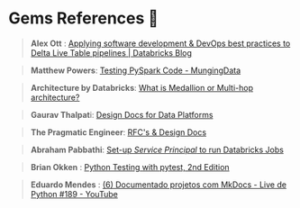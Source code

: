 # Gems References 💎


> **Alex Ott** : [Applying software development & DevOps best practices to Delta Live Table pipelines | Databricks Blog](https://www.databricks.com/blog/applying-software-development-devops-best-practices-delta-live-table-pipelines)

> **Matthew Powers**: [Testing PySpark Code - MungingData](https://mungingdata.com/pyspark/testing-pytest-chispa/)

> **Architecture by Databricks**: [What is Medallion or Multi-hop architecture?](https://www.databricks.com/glossary/medallion-architecture)

> **Gaurav Thalpat**i: [Design Docs for Data Platforms](https://medium.com/@gauravthalpati/design-document-for-data-platforms-932df482692d)

> **The Pragmatic Engineer**: [RFC's & Design Docs](https://blog.pragmaticengineer.com/rfcs-and-design-docs/)

> **Abraham Pabbathi**: [Set-up *Service Principal* to run Databricks Jobs](https://medium.com/@abraham.pabbathi/automating-jobs-in-azure-databricks-with-service-principals-2e847d107961)

> **Brian Okken** : [Python Testing with pytest, 2nd Edition](https://pythontest.com/pytest-book/)

> **Eduardo Mendes** : [(6) Documentado projetos com MkDocs - Live de Python #189 - YouTube](https://www.youtube.com/watch?v=GW6nAJ1NHUQ)